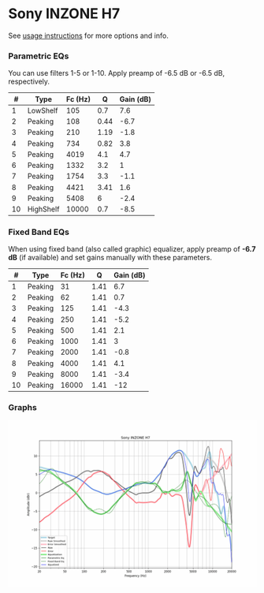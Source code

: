 # Sony INZONE H7
See [usage instructions](https://github.com/jaakkopasanen/AutoEq#usage) for more options and info.

### Parametric EQs
You can use filters 1-5 or 1-10. Apply preamp of -6.5 dB or -6.5 dB, respectively.

|   # | Type      |   Fc (Hz) |    Q |   Gain (dB) |
|-----|-----------|-----------|------|-------------|
|   1 | LowShelf  |       105 | 0.7  |         7.6 |
|   2 | Peaking   |       108 | 0.44 |        -6.7 |
|   3 | Peaking   |       210 | 1.19 |        -1.8 |
|   4 | Peaking   |       734 | 0.82 |         3.8 |
|   5 | Peaking   |      4019 | 4.1  |         4.7 |
|   6 | Peaking   |      1332 | 3.2  |         1   |
|   7 | Peaking   |      1754 | 3.3  |        -1.1 |
|   8 | Peaking   |      4421 | 3.41 |         1.6 |
|   9 | Peaking   |      5408 | 6    |        -2.4 |
|  10 | HighShelf |     10000 | 0.7  |        -8.5 |

### Fixed Band EQs
When using fixed band (also called graphic) equalizer, apply preamp of **-6.7 dB** (if available) and set gains manually with these parameters.

|   # | Type    |   Fc (Hz) |    Q |   Gain (dB) |
|-----|---------|-----------|------|-------------|
|   1 | Peaking |        31 | 1.41 |         6.7 |
|   2 | Peaking |        62 | 1.41 |         0.7 |
|   3 | Peaking |       125 | 1.41 |        -4.3 |
|   4 | Peaking |       250 | 1.41 |        -5.2 |
|   5 | Peaking |       500 | 1.41 |         2.1 |
|   6 | Peaking |      1000 | 1.41 |         3   |
|   7 | Peaking |      2000 | 1.41 |        -0.8 |
|   8 | Peaking |      4000 | 1.41 |         4.1 |
|   9 | Peaking |      8000 | 1.41 |        -3.4 |
|  10 | Peaking |     16000 | 1.41 |       -12   |

### Graphs
![](./Sony%20INZONE%20H7.png)
